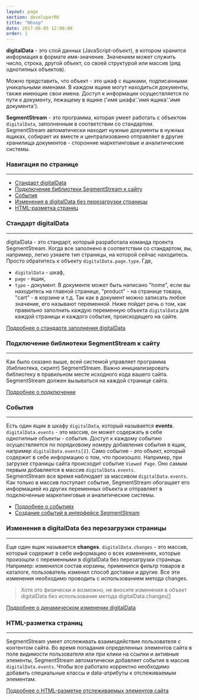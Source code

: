 ```yaml
---
layout: page
section: developerRU
title: "Обзор"
date: 2017-06-05 12:00:00
order: 1
---
```


**digitalData** - это слой данных (JavaScript-объект), в котором хранится информация в формате имя-значение. Значением может служить число, строка, другой объект, со своей структурой или массив (ряд однотипных объектов).

 Можно представить, что объект - это шкаф с ящиками, подписанными уникальными именами. В каждом ящике могут находиться документы, также имеющие свои имена. Доступ к информации осуществляется по пути к документу, лежащему в ящике ('имя шкафа'.'имя ящика'.'имя документа').

**SegmentStream** - это программа, которая умеет работать с объектом `digitalData`, заполненным в соответствии со стандартом. SegmentStream автоматически находит нужные документы в нужных ящиках, собирает их вместе и централизованно отправляет в другие хранилища документов - сторонние маркетинговые и аналитические системы.

### Навигация по странице
------
<ul class="page-navigation">
  <li><a href="#0">Стандарт digitalData</a></li>
  <li><a href="#1">Подключение библиотеки SegmentStream к сайту</a></li>
  <li><a href="#2">События</a></li>
  <li><a href="#3">Изменения в digitalData без перезагрузки страницы</a></li>
  <li><a href="#4">HTML-разметка страниц</a></li>
</ul>

### <a name="0"></a>Стандарт digitalData
------
digitalData - это стандарт, который разработала команда проекта SegmentStream.
Когда все заполнено в соответствии со стандартом, вы, например, легко узнаете тип страницы, на которой сейчас находитесь. Просто обратитесь к объекту `digitalData.page.type`.
Где,
- `digitalData` - шкаф,
- `page` - ящик,
- `type` - документ.
В документе может быть написано "home", если вы находитесь на главной странице, "product" - на странице товара, "cart" - в корзине и т.д. Так как в документ можно записать любое значение, его называют переменной. Ниже пойдет речь о том, как правильно заполнить каждую переменную объекта `digitalData` для каждой страницы и каждого события, происходящего на сайте.

[Подробнее о стандарте заполнения digitalData](/ru/for-developer/digitaldata)

### <a name="1"></a>Подключение библиотеки SegmentStream к сайту
------
Как было сказано выше, всей системой управляет программа (библиотека, скрипт) SegmentStream. Важно инициализировать библиотеку в правильном месте исходного кода вашего сайта. SegmentStream должен вызываться на каждой странице сайта.

[Подробнее о подключении](/ru/for-developer/snippet)

### <a name="2"></a>События
------
Есть один ящик в шкафу `digitalData`, который называется **events**. `digitalData.events` - это массив, он может содержать в себе однотипные объекты - события. Доступ к каждому событию осуществляется по порядковому номеру добавления события в ящик, например `digitalData.events[2]`. Само событие - это объект, который содержит в себе информацию о том, что произошло.
Например, при загрузке страницы сайта происходит событие `Viewed Page`. Оно самым первым добавляется в массив `digitalData.events`.<br />
SegmentStream все время наблюдает за массивом `digitalData.events`. Как только в массив поступает событие, SegmentStream обогащает его информацией из других переменных объекта и отправляет в подключенные маркетинговые и аналитические системы.
 - [Подробнее о событиях](/ru/digitaldata/events)
 - [Создание событий в интерфейсе SegmentStream](/ru/for-analyst/events)

### <a name="3"></a>Изменения в digitalData без перезагрузки страницы
------
Еще один ящик называется **changes**. `digitalData.changes` - это массив, который содержит в себе информацию о всех изменениях, которые произошли с переменными в digitalData без перезагрузки страницы.
Например: изменился состав корзины, применился фильтр товаров в каталоге, пользователь изменил способ доставки и другие.
Все эти изменения необходимо проводить с использованием метода changes.

> Хотя это физически и возможно, не вносите изменения в объект digitalData без использования метода digitalData.changes[]

[Подробнее о динамическом изменении digitalData](/ru/digitaldata/changes)

### <a name="4"></a>HTML-разметка страниц
------
SegmentStream умеет отслеживать взаимодействие пользователя с контентом сайта. Во время попадания определенных элементов сайта в поле видимости пользователя или при клики на ссылки и активные элементы, SegmentStream автоматически добавляет события в массив `digitalData.events`.
Чтобы все работало корректно необходимо добавить специальные классы и data-атрибуты к отслеживаемым элементам.

[Подробнее о HTML-разметке отслеживаемых элементов сайта](/ru/for-developer/#markup)
